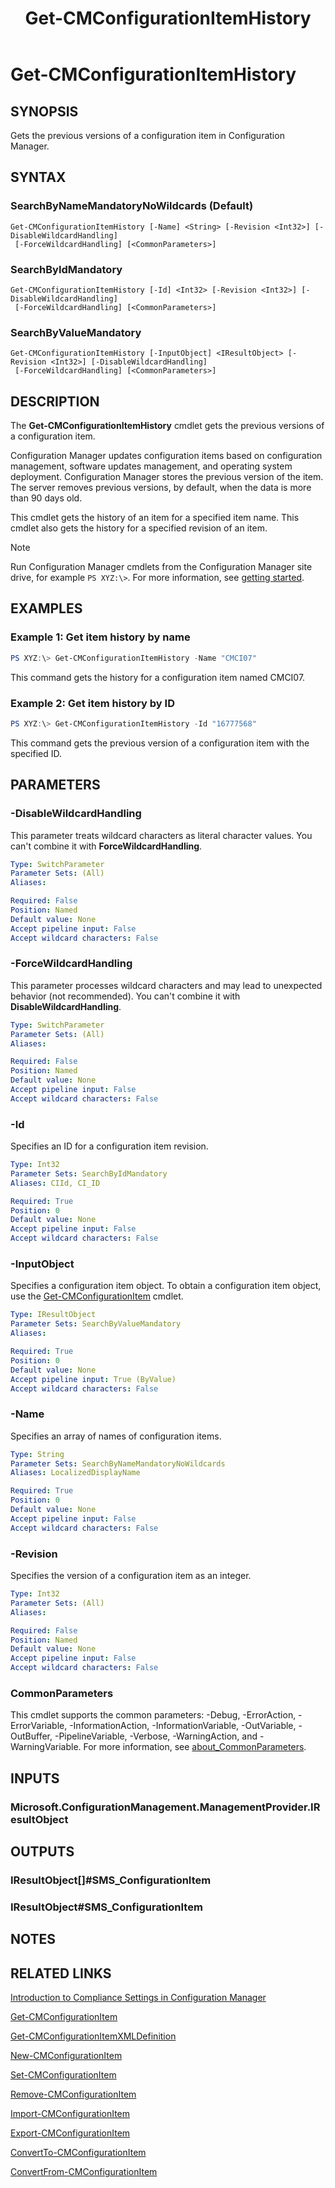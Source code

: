 ﻿---
description: Gets the previous versions of a configuration item in Configuration Manager.
external help file: AdminUI.PS.dll-Help.xml
Module Name: ConfigurationManager
ms.date: 11/29/2018
schema: 2.0.0
title: Get-CMConfigurationItemHistory
---

# Get-CMConfigurationItemHistory

## SYNOPSIS

Gets the previous versions of a configuration item in Configuration Manager.

## SYNTAX

### SearchByNameMandatoryNoWildcards (Default)
```
Get-CMConfigurationItemHistory [-Name] <String> [-Revision <Int32>] [-DisableWildcardHandling]
 [-ForceWildcardHandling] [<CommonParameters>]
```

### SearchByIdMandatory
```
Get-CMConfigurationItemHistory [-Id] <Int32> [-Revision <Int32>] [-DisableWildcardHandling]
 [-ForceWildcardHandling] [<CommonParameters>]
```

### SearchByValueMandatory
```
Get-CMConfigurationItemHistory [-InputObject] <IResultObject> [-Revision <Int32>] [-DisableWildcardHandling]
 [-ForceWildcardHandling] [<CommonParameters>]
```

## DESCRIPTION

The **Get-CMConfigurationItemHistory** cmdlet gets the previous versions of a configuration item.

Configuration Manager updates configuration items based on configuration management, software updates management, and operating system deployment.
Configuration Manager stores the previous version of the item.
The server removes previous versions, by default, when the data is more than 90 days old.

This cmdlet gets the history of an item for a specified item name.
This cmdlet also gets the history for a specified revision of an item.

> [!NOTE]
> Run Configuration Manager cmdlets from the Configuration Manager site drive, for example `PS XYZ:\>`. For more information, see [getting started](/powershell/sccm/overview).

## EXAMPLES

### Example 1: Get item history by name

```powershell
PS XYZ:\> Get-CMConfigurationItemHistory -Name "CMCI07"
```

This command gets the history for a configuration item named CMCI07.

### Example 2: Get item history by ID

```powershell
PS XYZ:\> Get-CMConfigurationItemHistory -Id "16777568"
```

This command gets the previous version of a configuration item with the specified ID.

## PARAMETERS

### -DisableWildcardHandling

This parameter treats wildcard characters as literal character values. You can't combine it with **ForceWildcardHandling**.

```yaml
Type: SwitchParameter
Parameter Sets: (All)
Aliases:

Required: False
Position: Named
Default value: None
Accept pipeline input: False
Accept wildcard characters: False
```

### -ForceWildcardHandling

This parameter processes wildcard characters and may lead to unexpected behavior (not recommended). You can't combine it with **DisableWildcardHandling**.

```yaml
Type: SwitchParameter
Parameter Sets: (All)
Aliases:

Required: False
Position: Named
Default value: None
Accept pipeline input: False
Accept wildcard characters: False
```

### -Id

Specifies an ID for a configuration item revision.

```yaml
Type: Int32
Parameter Sets: SearchByIdMandatory
Aliases: CIId, CI_ID

Required: True
Position: 0
Default value: None
Accept pipeline input: False
Accept wildcard characters: False
```

### -InputObject

Specifies a configuration item object.
To obtain a configuration item object, use the [Get-CMConfigurationItem](Get-CMConfigurationItem.md) cmdlet.

```yaml
Type: IResultObject
Parameter Sets: SearchByValueMandatory
Aliases:

Required: True
Position: 0
Default value: None
Accept pipeline input: True (ByValue)
Accept wildcard characters: False
```

### -Name

Specifies an array of names of configuration items.

```yaml
Type: String
Parameter Sets: SearchByNameMandatoryNoWildcards
Aliases: LocalizedDisplayName

Required: True
Position: 0
Default value: None
Accept pipeline input: False
Accept wildcard characters: False
```

### -Revision

Specifies the version of a configuration item as an integer.

```yaml
Type: Int32
Parameter Sets: (All)
Aliases:

Required: False
Position: Named
Default value: None
Accept pipeline input: False
Accept wildcard characters: False
```

### CommonParameters
This cmdlet supports the common parameters: -Debug, -ErrorAction, -ErrorVariable, -InformationAction, -InformationVariable, -OutVariable, -OutBuffer, -PipelineVariable, -Verbose, -WarningAction, and -WarningVariable. For more information, see [about_CommonParameters](http://go.microsoft.com/fwlink/?LinkID=113216).

## INPUTS

### Microsoft.ConfigurationManagement.ManagementProvider.IResultObject
## OUTPUTS

### IResultObject[]#SMS_ConfigurationItem
### IResultObject#SMS_ConfigurationItem
## NOTES

## RELATED LINKS

[Introduction to Compliance Settings in Configuration Manager](/mem/configmgr/compliance/understand/ensure-device-compliance)

[Get-CMConfigurationItem](Get-CMConfigurationItem.md)

[Get-CMConfigurationItemXMLDefinition](Get-CMConfigurationItemXMLDefinition.md)

[New-CMConfigurationItem](New-CMConfigurationItem.md)

[Set-CMConfigurationItem](Set-CMConfigurationItem.md)

[Remove-CMConfigurationItem](Remove-CMConfigurationItem.md)

[Import-CMConfigurationItem](Import-CMConfigurationItem.md)

[Export-CMConfigurationItem](Export-CMConfigurationItem.md)

[ConvertTo-CMConfigurationItem](ConvertTo-CMConfigurationItem.md)

[ConvertFrom-CMConfigurationItem](ConvertFrom-CMConfigurationItem.md)
